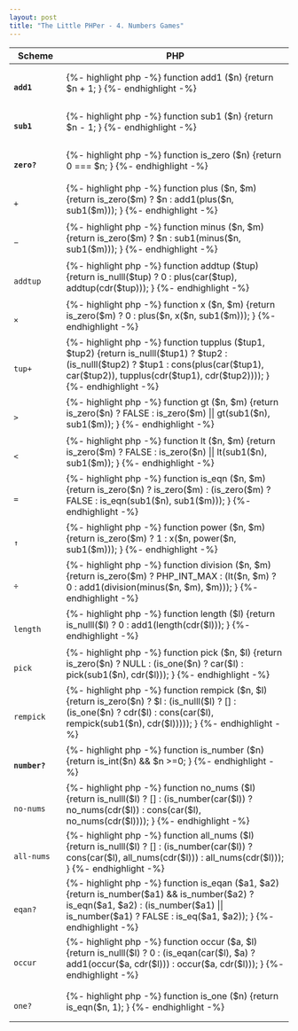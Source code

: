 ```yaml
---
layout: post
title: "The Little PHPer - 4. Numbers Games"
---
```


<table>
    <thead>
        <tr>
            <th>
                Scheme
            </th>
            <th>
                PHP
            </th>
        </tr>
    </thead>
    <tbody>
        <tr>
            <td>
            <code><strong>
            add1
            </strong></code>
            </td>
            <td>
            {%- highlight php -%}
function add1
($n)
{return 
    $n + 1;
}
            {%- endhighlight -%}
            </td>
        </tr>
        <tr>
            <td>
            <code><strong>
            sub1
            </strong></code>
            </td>
            <td>
            {%- highlight php -%}
function sub1
($n)
{return 
    $n - 1;
}
            {%- endhighlight -%}
            </td>
        </tr>
        <tr>
            <td>
            <code><strong>
            zero?
            </strong></code>
            </td>
            <td>
            {%- highlight php -%}
function is_zero
($n)
{return 
    0 === $n;
}
            {%- endhighlight -%}
            </td>
        </tr>
        <tr>
            <td>
            <code>
            &plus;
            </code>
            </td>
            <td>
            {%- highlight php -%}
function plus
($n, $m)
{return
    is_zero($m) ? $n
    : add1(plus($n, sub1($m)));
}
            {%- endhighlight -%}
            </td>
        </tr>
        <tr>
            <td>
            <code>
            &minus;
            </code>
            </td>
            <td>
            {%- highlight php -%}
function minus
($n, $m)
{return
    is_zero($m) ? $n
    : sub1(minus($n, sub1($m)));
}
            {%- endhighlight -%}
            </td>
        </tr>
        <tr>
            <td>
            <code>
            addtup
            </code>
            </td>
            <td>
            {%- highlight php -%}
function addtup
($tup)
{return
    is_nulll($tup) ? 0
    : plus(car($tup), addtup(cdr($tup)));
}
            {%- endhighlight -%}
            </td>
        </tr>
        <tr>
            <td>
            <code>
            &times;
            </code>
            </td>
            <td>
            {%- highlight php -%}
function x
($n, $m)
{return
    is_zero($m) ? 0
    : plus($n, x($n, sub1($m)));
}
            {%- endhighlight -%}
            </td>
        </tr>
        <tr>
            <td>
            <code>
            tup&plus;
            </code>
            </td>
            <td>
            {%- highlight php -%}
function tupplus
($tup1, $tup2)
{return 
    is_nulll($tup1) ? $tup2
    : (is_nulll($tup2) ? $tup1
      : cons(plus(car($tup1), car($tup2)), 
             tupplus(cdr($tup1), cdr($tup2))));
}
            {%- endhighlight -%}
            </td>
        </tr>
        <tr>
            <td>
            <code>
            &gt;
            </code>
            </td>
            <td>
            {%- highlight php -%}
function gt
($n, $m)
{return
    is_zero($n) ? FALSE
    : is_zero($m) || gt(sub1($n), sub1($m));
}
            {%- endhighlight -%}
            </td>
        </tr>
        <tr>
            <td>
            <code>
            &lt; 
            </code>
            </td>
            <td>
            {%- highlight php -%}
function lt
($n, $m)
{return
    is_zero($m) ? FALSE
    : is_zero($n) || lt(sub1($n), sub1($m));
}
            {%- endhighlight -%}
            </td>
        </tr>
        <tr>
            <td>
            <code>
            &equals;
            </code>
            </td>
            <td>
            {%- highlight php -%}
function is_eqn
($n, $m)
{return
    is_zero($n) ? is_zero($m)
    : (is_zero($m) ? FALSE
      : is_eqn(sub1($n), sub1($m)));
}
            {%- endhighlight -%}
            </td>
        </tr>
        <tr>
            <td>
            <code>
            &uarr;
            </code>
            </td>
            <td>
            {%- highlight php -%}
function power
($n, $m)
{return
    is_zero($m) ? 1
    : x($n, power($n, sub1($m)));
}
            {%- endhighlight -%}
            </td>
        </tr>
        <tr>
            <td>
            <code>
            &div;
            </code>
            </td>
            <td>
            {%- highlight php -%}
function division
($n, $m)
{return
    is_zero($m) ? PHP_INT_MAX
    : (lt($n, $m) ? 0
      : add1(division(minus($n, $m), $m)));
}
            {%- endhighlight -%}
            </td>
        </tr>
        <tr>
            <td>
            <code>
            length
            </code>
            </td>
            <td>
            {%- highlight php -%}
function length
($l)
{return
    is_nulll($l) ? 0
    : add1(length(cdr($l)));
}
            {%- endhighlight -%}
            </td>
        </tr>
        <tr>
            <td>
            <code>
            pick
            </code>
            </td>
            <td>
            {%- highlight php -%}
function pick
($n, $l)
{return
    is_zero($n) ? NULL
    : (is_one($n) ? car($l)
      : pick(sub1($n), cdr($l)));
}
            {%- endhighlight -%}
            </td>
        </tr>
        <tr>
            <td>
            <code>
            rempick
            </code>
            </td>
            <td>
            {%- highlight php -%}
function rempick
($n, $l)
{return
    is_zero($n) ? $l
    : (is_nulll($l) ? []
      : (is_one($n) ? cdr($l)
        : cons(car($l), rempick(sub1($n), cdr($l)))));
}
            {%- endhighlight -%}
            </td>
        </tr>
        <tr>
            <td>
            <code><strong>
            number?
            </strong></code>
            </td>
            <td>
            {%- highlight php -%}
function is_number
($n)
{return
    is_int($n) && $n >=0;
}
            {%- endhighlight -%}
            </td>
        </tr>
        <tr>
            <td>
            <code>
            no-nums
            </code>
            </td>
            <td>
            {%- highlight php -%}
function no_nums
($l)
{return
    is_nulll($l) ? []
    : (is_number(car($l)) ? no_nums(cdr($l))
      : cons(car($l), no_nums(cdr($l))));
}
            {%- endhighlight -%}
            </td>
        </tr>
        <tr>
            <td>
            <code>
            all-nums
            </code>
            </td>
            <td>
            {%- highlight php -%}
function all_nums
($l)
{return
    is_nulll($l) ? []
    : (is_number(car($l)) ? cons(car($l), all_nums(cdr($l)))
      : all_nums(cdr($l)));
}
            {%- endhighlight -%}
            </td>
        </tr>
        <tr>
            <td>
            <code>
            eqan?
            </code>
            </td>
            <td>
            {%- highlight php -%}
function is_eqan
($a1, $a2)
{return 
    is_number($a1) && is_number($a2) ? is_eqn($a1, $a2)
    : (is_number($a1) || is_number($a1) ? FALSE
      : is_eq($a1, $a2));
}
            {%- endhighlight -%}
            </td>
        </tr>
        <tr>
            <td>
            <code>
            occur
            </code>
            </td>
            <td>
            {%- highlight php -%}
function occur
($a, $l)
{return
    is_nulll($l) ? 0
    : (is_eqan(car($l), $a) ? add1(occur($a, cdr($l)))
      : occur($a, cdr($l)));
}
            {%- endhighlight -%}
            </td>
        </tr>
        <tr>
            <td>
            <code>
            one?
            </code>
            </td>
            <td>
            {%- highlight php -%}
function is_one
($n)
{return
    is_eqn($n, 1);
}
            {%- endhighlight -%}
            </td>
        </tr>
    </tbody>
</table>
